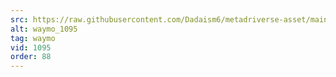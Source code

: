 ```yaml
---
src: https://raw.githubusercontent.com/Dadaism6/metadriverse-asset/main/script-waymo-output-newcompressed/waymo_1095.mp4
alt: waymo_1095
tag: waymo
vid: 1095
order: 88
---
```


